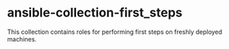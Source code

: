 # ansible-collection-first_steps
This collection contains roles for performing first steps on freshly deployed machines.
